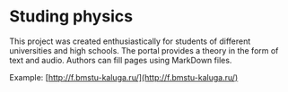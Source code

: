 # Studing physics

This project was created enthusiastically for students of different universities and high schools.
The portal provides a theory in the form of text and audio.
Authors сan fill pages using MarkDown files.

Example: [http://f.bmstu-kaluga.ru/](http://f.bmstu-kaluga.ru/)
